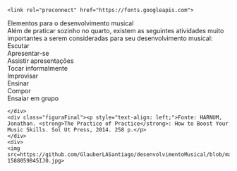 
<html lang="pt-br">

<head>
    <meta charset="UTF-8">
    <meta http-equiv="X-UA-Compatible" content="IE=edge">
    <meta name="viewport" content="width=device-width, initial-scale=1.0">
    <link rel="stylesheet" href="desenv.css">
   
    <link rel="preconnect" href="https://fonts.googleapis.com">
<link rel="preconnect" href="https://fonts.gstatic.com" crossorigin>
<link href="https://fonts.googleapis.com/css2?family=Anton&display=swap" rel="stylesheet"> 


</head>

<body>
    <div class="titulo">Elementos para o desenvolvimento musical</div>
    <div class="apresentacao">Além de praticar sozinho no quarto, existem as seguintes atividades muito importantes a
        serem consideradas para seu desenvolvimento musical: </div>
    <div class="blocos">
        <div class="item">Escutar</div>
        <div class="item">Apresentar-se</div>
        <div class="item">Assistir apresentações</div>
        <div class="item">Tocar informalmente</div>
        <div class="item">Improvisar</div>
        <div class="item">Ensinar</div>
        <div class="item">Compor</div>
        <div class="item">Ensaiar em grupo</div>
    </div>
   
       
    </div>
    <div class="figuraFinal"><p style="text-align: left;">Fonte: HARNUM, Jonathan. <strong>The Practice of Practice</strong>: How to Boost Your Music Skills. Sol Ut Press, 2014. 258 p.</p>
    </div>
    <div>
    <img src=https://github.com/GlauberLASantiago/desenvolvimentoMusical/blob/main/image-1588059845IJ0.jpg>
    
</div>
</div>

</body>

</html>
